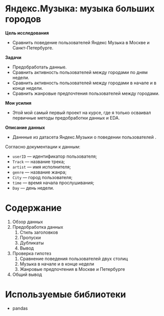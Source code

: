# Яндекс.Музыка: музыка больших городов


**Цель исследования** 
* Сравнить поведение пользователей Яндекс Музыка в Москве и Санкт-Петербурге.

**Задачи**
* Предобработать данные.
* Сравнить активность пользователей между городами по дням недели.
* Сравнить активность пользователей между городами в начале и в конце недели.
* Сравнить жанровые предпочтения пользователей между городами.

**Мои усилия**
* Этой мой самый первый проект на курсе, где я только осваивал первичные методы предобработки данных и EDA.

**Описание данных**
* Даннные из датасета Яндекс.Музыки о поведении пользователей .

Согласно документации к данным:
* `userID` — идентификатор пользователя;
* `Track` — название трека;  
* `artist` — имя исполнителя;
* `genre` — название жанра;
* `City` — город пользователя;
* `time` — время начала прослушивания;
* `Day` — день недели.



# Содержание
1.  Обзор данных
2. Предобработка данных
    1. Стиль заголовков
    2. Пропуски
    3.  Дубликаты
    4. Вывод
3. Проверка гипотез
      1. Сравнение поведения пользователей двух столиц
      2.  Музыка в начале и в конце недели
      3. Жанровые предпочтения в Москве и Петербурге
4. Общий вывод


# Используемые библиотеки
* pandas

